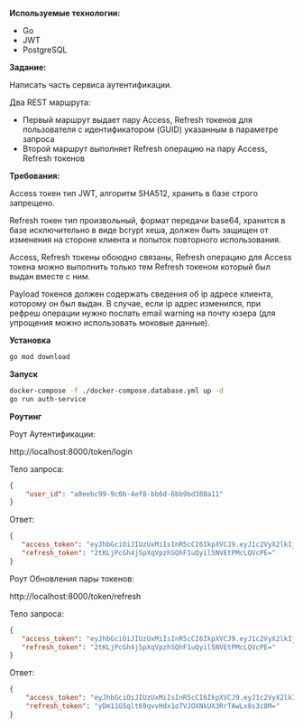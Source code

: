 **Используемые технологии:**

- Go
- JWT
- PostgreSQL

**Задание:**

Написать часть сервиса аутентификации.

Два REST маршрута:

- Первый маршрут выдает пару Access, Refresh токенов для пользователя с идентификатором (GUID) указанным в параметре запроса
- Второй маршрут выполняет Refresh операцию на пару Access, Refresh токенов

**Требования:**

Access токен тип JWT, алгоритм SHA512, хранить в базе строго запрещено.

Refresh токен тип произвольный, формат передачи base64, хранится в базе исключительно в виде bcrypt хеша, должен быть защищен от изменения на стороне клиента и попыток повторного использования.

Access, Refresh токены обоюдно связаны, Refresh операцию для Access токена можно выполнить только тем Refresh токеном который был выдан вместе с ним.

Payload токенов должен содержать сведения об ip адресе клиента, которому он был выдан. В случае, если ip адрес изменился, при рефреш операции нужно послать email warning на почту юзера (для упрощения можно использовать моковые данные).

**Установка**

```bash
go mod download
```

**Запуск**

```bash
docker-compose -f ./docker-compose.database.yml up -d
go run auth-service
```

**Роутинг**

Роут Аутентификации:

http://localhost:8000/token/login

Тело запроса:
```json
{
    "user_id": "a0eebc99-9c0b-4ef8-bb6d-6bb9bd380a11"
}
```

Ответ:
```json
{
   "access_token": "eyJhbGciOiJIUzUxMiIsInR5cCI6IkpXVCJ9.eyJ1c2VyX2lkIjoiYTBlZWJjOTktOWMwYi00ZWY4LWJiNmQtNmJiOWJkMzgwYTExIiwiaXAiOiJbOjoxXTo2MzY1MCIsInJlZnJlc2hfdG9rZW5faGFzaCI6IiQyYSQxMCRkdHJVVDJxdlZFOTc0LjFsbXFnQTdPNXhnM0tQL3daM1pGeWFtWW1mMzBJYjFsUWl6bWhYZSIsImV4cCI6MTcyNjYwNTI0OH0.-B0fNb-Ln5N16m_PO-Fea7YfwtjFC6Bo-oq2t04Cq_ME-Xm_skH9YUlEIhOEQoyZSa5SJoZUuSacxuqeFS27QQ",
   "refresh_token": "2tKLjPcGh4j5pXqVpzhSQhF1uQyil5NVEtPMcLQVcPE="
}
```

Роут Обновления пары токенов:

http://localhost:8000/token/refresh

Тело запроса:
```json
{
   "access_token": "eyJhbGciOiJIUzUxMiIsInR5cCI6IkpXVCJ9.eyJ1c2VyX2lkIjoiYTBlZWJjOTktOWMwYi00ZWY4LWJiNmQtNmJiOWJkMzgwYTExIiwiaXAiOiJbOjoxXTo2MzY1MCIsInJlZnJlc2hfdG9rZW5faGFzaCI6IiQyYSQxMCRkdHJVVDJxdlZFOTc0LjFsbXFnQTdPNXhnM0tQL3daM1pGeWFtWW1mMzBJYjFsUWl6bWhYZSIsImV4cCI6MTcyNjYwNTI0OH0.-B0fNb-Ln5N16m_PO-Fea7YfwtjFC6Bo-oq2t04Cq_ME-Xm_skH9YUlEIhOEQoyZSa5SJoZUuSacxuqeFS27QQ",
   "refresh_token": "2tKLjPcGh4j5pXqVpzhSQhF1uQyil5NVEtPMcLQVcPE="
}
```

Ответ:
```json
{
    "access_token": "eyJhbGciOiJIUzUxMiIsInR5cCI6IkpXVCJ9.eyJ1c2VyX2lkIjoiYTBlZWJjOTktOWMwYi00ZWY4LWJiNmQtNmJiOWJkMzgwYTExIiwiaXAiOiJbOjoxXTo2MzY1MCIsInJlZnJlc2hfdG9rZW5faGFzaCI6IiQyYSQxMCRKRFA0cGNlQUZ1Z3BqeGFHbjJuTzFPSXYvekNWLmRpVHJDcFFIOGszdnM2SEhxSDBHUlpHTyIsImV4cCI6MTcyNjYwNTI2NH0.2INR-GzVLEkgbkIECeherVYcXfZYpnpDgNutU0cFHfF-N5WiciPT5mcQZvCEEI6Hkr1RUE9Njna6A3N1tClRvA",
    "refresh_token": "yDm11GSqlt69qvvHdx1oTVJOXNkUX3RrTAwLx8s3c8M="
}
```
